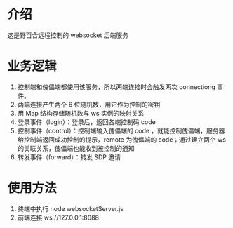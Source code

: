 # 介绍
这是野百合远程控制的 websocket 后端服务

# 业务逻辑
1. 控制端和傀儡端都使用该服务，所以两端连接时会触发两次 connectiong 事件。
2. 两端连接产生两个 6 位随机数，用它作为控制的密钥
3. 用 Map 结构存储随机数与 ws 实例的映射关系
4. 登录事件（login）：登录后，返回各端控制码 code
5. 控制事件（control）：控制端输入傀儡端的 code ，就能控制傀儡端，服务器给控制端返回成功控制的提示，remote 为傀儡端的 code；通过建立两个 ws 的关联关系，傀儡端也能收到被控制的通知
6. 转发事件（forward）：转发 SDP 邀请

# 使用方法
1. 终端中执行 node websocketServer.js
2. 前端连接 ws://127.0.0.1:8088